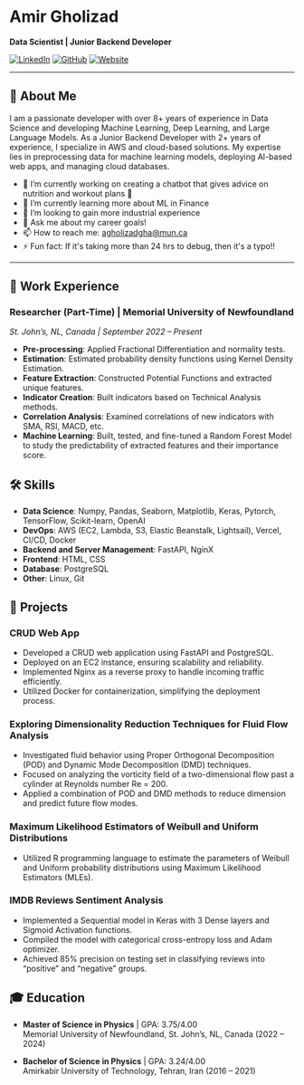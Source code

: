 # Amir Gholizad

**Data Scientist | Junior Backend Developer**

[![LinkedIn](https://img.shields.io/badge/LinkedIn-blue)](https://www.linkedin.com/in/amirgholizad/)
[![GitHub](https://img.shields.io/badge/GitHub-black)](https://www.github.com/AmirGholizad/)
[![Website](https://img.shields.io/badge/Website-green)](https://www.amirg.dev)

---

## 👋 About Me

I am a passionate developer with over 8+ years of experience in Data Science and developing Machine Learning, Deep Learning, and Large Language Models. As a Junior Backend Developer with 2+ years of experience, I specialize in AWS and cloud-based solutions. My expertise lies in preprocessing data for machine learning models, deploying AI-based web apps, and managing cloud databases.

- 🔭 I’m currently working on creating a chatbot that gives advice on nutrition and workout plans 🧨
- 🌱 I’m currently learning more about ML in Finance
- 🤝 I’m looking to gain more industrial experience
- 💬 Ask me about my career goals!
- 📫 How to reach me: agholizadgha@mun.ca
- ⚡ Fun fact: If it's taking more than 24 hrs to debug, then it's a typo!!
---

## 💼 Work Experience

### Researcher (Part-Time) | Memorial University of Newfoundland
*St. John’s, NL, Canada | September 2022 – Present*

- **Pre-processing**: Applied Fractional Differentiation and normality tests.
- **Estimation**: Estimated probability density functions using Kernel Density Estimation.
- **Feature Extraction**: Constructed Potential Functions and extracted unique features.
- **Indicator Creation**: Built indicators based on Technical Analysis methods.
- **Correlation Analysis**: Examined correlations of new indicators with SMA, RSI, MACD, etc.
- **Machine Learning**: Built, tested, and fine-tuned a Random Forest Model to study the predictability of extracted features and their importance score.

## 🛠️ Skills

- **Data Science**: Numpy, Pandas, Seaborn, Matplotlib, Keras, Pytorch, TensorFlow, Scikit-learn, OpenAI
- **DevOps**: AWS (EC2, Lambda, S3, Elastic Beanstalk, Lightsail), Vercel, CI/CD, Docker
- **Backend and Server Management**: FastAPI, NginX
- **Frontend**: HTML, CSS
- **Database**: PostgreSQL
- **Other**: Linux, Git

## 🚀 Projects

### CRUD Web App
- Developed a CRUD web application using FastAPI and PostgreSQL.
- Deployed on an EC2 instance, ensuring scalability and reliability.
- Implemented Nginx as a reverse proxy to handle incoming traffic efficiently.
- Utilized Docker for containerization, simplifying the deployment process.

### Exploring Dimensionality Reduction Techniques for Fluid Flow Analysis
- Investigated fluid behavior using Proper Orthogonal Decomposition (POD) and Dynamic Mode Decomposition (DMD) techniques.
- Focused on analyzing the vorticity field of a two-dimensional flow past a cylinder at Reynolds number Re = 200.
- Applied a combination of POD and DMD methods to reduce dimension and predict future flow modes.

### Maximum Likelihood Estimators of Weibull and Uniform Distributions
- Utilized R programming language to estimate the parameters of Weibull and Uniform probability distributions using Maximum Likelihood Estimators (MLEs).

### IMDB Reviews Sentiment Analysis
- Implemented a Sequential model in Keras with 3 Dense layers and Sigmoid Activation functions.
- Compiled the model with categorical cross-entropy loss and Adam optimizer.
- Achieved 85% precision on testing set in classifying reviews into “positive” and “negative” groups.

## 🎓 Education

- **Master of Science in Physics** | GPA: 3.75/4.00  
  Memorial University of Newfoundland, St. John’s, NL, Canada (2022 – 2024)

- **Bachelor of Science in Physics** | GPA: 3.24/4.00  
  Amirkabir University of Technology, Tehran, Iran (2016 – 2021)
